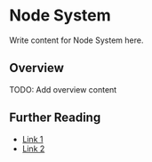 # Node System

Write content for Node System here.

## Overview

TODO: Add overview content

## Further Reading

- [Link 1](...)
- [Link 2](...)
